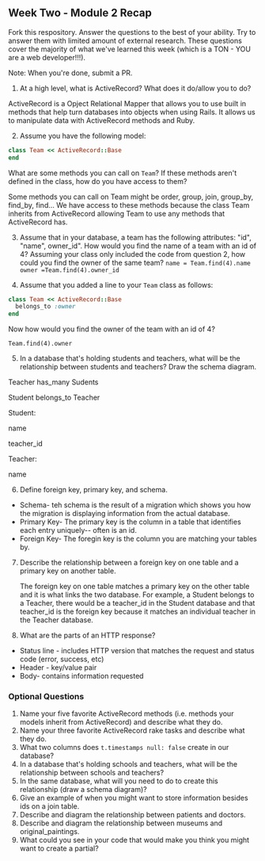## Week Two - Module 2 Recap

Fork this respository. Answer the questions to the best of your ability. Try to answer them with limited amount of external research. These questions cover the majority of what we've learned this week (which is a TON - YOU are a web developer!!!). 

Note: When you're done, submit a PR.

1. At a high level, what is ActiveRecord? What does it do/allow you to do?
  
  ActiveRecord is a Opject Relational Mapper that allows you to use built in methods that help turn databases into objects when using Rails. It allows us to manipulate data with ActiveRecord methods and Ruby. 
  
2. Assume you have the following model:

```ruby
class Team << ActiveRecord::Base
end
```

What are some methods you can call on `Team`? If these methods aren't defined in the class, how do you have access to them?
  
  Some methods you can call on Team might be order, group, join, group_by, find_by, find... We have access to these methods because the class Team inherits from ActiveRecord allowing Team to use any methods that ActiveRecord has. 

3. Assume that in your database, a team has the following attributes: "id", "name", owner_id". How would you find the name of a team with an id of 4? Assuming your class only included the code from question 2, how could you find the owner of the same team?
  ```name = Team.find(4).name```
  ```owner =Team.find(4).owner_id```

4. Assume that you added a line to your `Team` class as follows:

```ruby
class Team << ActiveRecord::Base
  belongs_to :owner
end
```

Now how would you find the owner of the team with an id of 4?
  
  ```Team.find(4).owner```
    

5. In a database that's holding students and teachers, what will be the relationship between students and teachers? Draw the schema diagram.
  
  
  Teacher has_many Sudents
 
  Student belongs_to Teacher
  
  
  Student:
  
  name
  
  teacher_id
  
  Teacher:
  
  name
  
  
6. Define foreign key, primary key, and schema.
  
  - Schema- teh schema is the result of a migration which shows you how the migration is displaying information from the actual database.
  - Primary Key- The primary key is the column in a table that identifies each entry uniquely-- often is an id. 
  - Foreign Key- The foregin key is the column you are matching your tables by. 
  
7. Describe the relationship between a foreign key on one table and a primary key on another table.
    
    The foreign key on one table matches a primary key on the other table and it is what links the two database. For example, a Student belongs to a Teacher, there would be a teacher_id in the Student database and that teacher_id is the foreign key because it matches an individual teacher in the Teacher database.

8. What are the parts of an HTTP response?

  - Status line - includes HTTP version that matches the request and status code (error, success, etc)
  - Header - key/value pair
  - Body- contains information requested
  

### Optional Questions

1. Name your five favorite ActiveRecord methods (i.e. methods your models inherit from ActiveRecord) and describe what they do.
2. Name your three favorite ActiveRecord rake tasks and describe what they do.
3. What two columns does `t.timestamps null: false` create in our database?
4. In a database that's holding schools and teachers, what will be the relationship between schools and teachers?
5. In the same database, what will you need to do to create this relationship (draw a schema diagram)?
6. Give an example of when you might want to store information besides ids on a join table.
7. Describe and diagram the relationship between patients and doctors.
8. Describe and diagram the relationship between museums and original_paintings.
9. What could you see in your code that would make you think you might want to create a partial?
